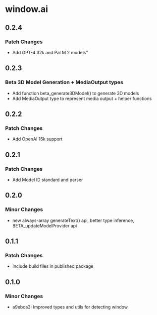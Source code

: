 # window.ai

## 0.2.4

### Patch Changes

- Add GPT-4 32k and PaLM 2 models"

## 0.2.3

### Beta 3D Model Generation + MediaOutput types

- Add function beta_generate3DModel() to generate 3D models
- Add MediaOutput type to represent media output + helper functions

## 0.2.2

### Patch Changes

- Add OpenAI 16k support

## 0.2.1

### Patch Changes

- Add Model ID standard and parser

## 0.2.0

### Minor Changes

- new always-array generateText() api, better type inference, BETA_updateModelProvider api

## 0.1.1

### Patch Changes

- Include build files in published package

## 0.1.0

### Minor Changes

- a9ebca3: Improved types and utils for detecting window
